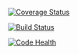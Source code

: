 [![Coverage Status](https://coveralls.io/repos/ryancnap/tdd-django/badge.svg)](https://coveralls.io/r/ryancnap/tdd-django)

[![Build Status](https://travis-ci.org/ryancnap/tdd-django.svg)](https://travis-ci.org/ryancnap/tdd-django)

[![Code Health](https://landscape.io/github/ryancnap/tdd-django/master/landscape.svg?style=flat)](https://landscape.io/github/ryancnap/tdd-django/master)
